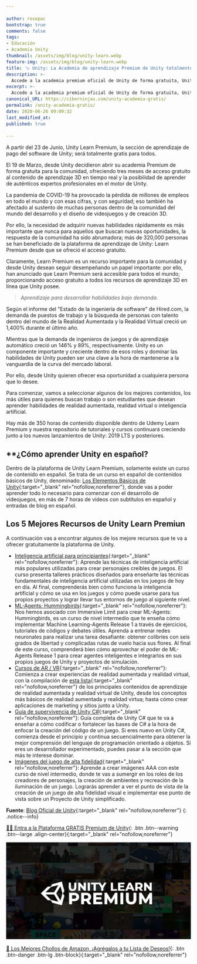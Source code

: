 ```yaml
---

author: rosepac
bootstrap: true
comments: false
tags:
- Educación
- Academia Unity
thumbnail: /assets/img/blog/unity-learn.webp
feature-img: /assets/img/blog/unity-learn.webp
title: '▷ Unity: La Academia de aprendizaje Premium de Unity totalmente gratis y para todos'
description: >-
  Accede a la academia premium oficial de Unity de forma gratuita, Unity Learn Premium disponible sin costo alguno.
excerpt: >-
  Accede a la academia premium oficial de Unity de forma gratuita, Unity Learn Premium disponible sin costo alguno.
canonical_URL: https://ciberninjas.com/unity-academia-gratis/
permalink: /unity-academia-gratis/
date: 2020-06-26 09:09:32
last_modified_at: 
published: true

---
```


A partir del 23 de Junio, Unity Learn Premium, la sección de aprendizaje de pago del software de Unity; será totalmente gratis para todos.

El 19 de Marzo, desde Unity decidieron abrir su academia Premium de forma gratuita para la comunidad, ofreciendo tres meses de acceso gratuito al contenido de aprendizaje 3D en tiempo real y la posibilidad de aprender de auténticos expertos profesionales en el motor de Unity.

La pandemia de COVID-19 ha provocado la pérdida de millones de empleos en todo el mundo y con esas cifras, y con seguridad; eso también ha afectado al sustento de muchas personas dentro de la comunidad del mundo del desarrollo y el diseño de videojuegos y de creación 3D.

Por ello, la necesidad de adquirir nuevas habilidades rápidamente es más importante que nunca para aquellos que buscan nuevas oportunidades, la respuesta de la comunidad ha sido abrumadora; más de 320,000 personas se han beneficiado de la plataforma de aprendizaje de Unity: Learn Premium desde que se ofreció el acceso gratuito.

Claramente, Learn Premium es un recurso importante para la comunidad y desde Unity desean seguir desempeñando un papel importante: por ello, han anunciado que Learn Premium será accesible para todos el mundo; proporcionando acceso gratuito a todos los recursos de aprendizaje 3D en línea que Unity posee.

> *Aprendizaje para desarrollar habilidades bajo demanda*.

Según el informe del "Estado de la ingeniería de software" de Hired.com, la demanda de puestos de trabajo y la búsqueda de personas con talento dentro del mundo de la Realidad Aumentada y la Realidad Virtual creció un 1,400% durante el último año.

Mientras que la demanda de ingenieros de juegos y de aprendizaje automático creció un 146% y 89%, respectivamente. Unity es un componente importante y creciente dentro de esos roles  y dominar las habilidades de Unity pueden ser una clave a la hora de mantenerse a la vanguardia de la curva del mercado laboral.

Por ello, desde Unity quieren ofrecer esa oportunidad a cualquiera persona que lo desee.

Para comenzar, vamos a seleccionar algunos de los mejores contenidos, los más útiles para quienes buscan trabajo o son estudiantes que desean aprender  habilidades de realidad aumentada, realidad virtual o inteligencia artificial.

Hay más de 350 horas de contenido disponible dentro de Udemy Learn Premium y nuestra repositorio de tutoriales y cursos continuará creciendo junto a los nuevos lanzamientos de Unity: 2019 LTS y posteriores.

## **¿Cómo aprender Unity en español?

Dentro de la plataforma de Unity Learn Premium, solamente existe un curso de contenido en español. Se trata de un curso en español de contenidos básicos de Unity, denominado: [Los Elementos Básicos de Unity](https://learn.unity.com/course/unity-basics){:target="_blank" rel="nofollow,noreferrer"}, donde vas a poder aprender todo lo necesario para comenzar con el desarrollo de videojuegos, en más de 7 horas de vídeos con subtítulos en español y entradas de blog en español.

## **Los 5 Mejores Recursos de Unity Learn Premiun**

A continuación vas a encontrar algunos de los mejore recursos que te va a ofrecer gratuitamente la plataforma de Unity.

- [Inteligencia artificial para principiantes](https://learn.unity.com/course/artificial-intelligence-for-beginners?_ga=2.5720499.1648223163.1590611795-1832520674.1566856551){:target="_blank" rel="nofollow,noreferrer"}: Aprende las técnicas de inteligencia artificial más populares utilizadas para crear personajes creíbles de juegos. El curso presenta talleres prácticos diseñados para enseñarte las técnicas fundamentales de inteligencia artificial utilizadas en los juegos de hoy en día. Al final, comprenderás bien cómo funciona la inteligencia artificial y cómo se usa en los juegos y cómo puede usarse para tus propios proyectos y lograr llevar tus entornos de juego al siguiente nivel.
- [ML-Agents: Hummingbirds](https://learn.unity.com/course/ml-agents-hummingbirds){:target="_blank" rel="nofollow,noreferrer"}: Nos hemos asociado con Immersive Limit para crear ML-Agents: Hummingbirds, es un curso de nivel intermedio que te enseña cómo implementar Machine Learning-Agents Release 1 a través de ejercicios, tutoriales de códigos y debates útiles. Aprenda a entrenar redes neuronales para realizar una tarea desafiante: obtener colibríes con seis grados de libertad y complicadas rutas de vuelo hacia sus flores. Al final de este curso, comprenderá bien cómo aprovechar el poder de ML-Agents Release 1 para crear agentes inteligentes e integrarlos en sus propios juegos de Unity y proyectos de simulación.
- [Cursos de AR / VR](https://learn.unity.com/courses/?k=["lang%3Aen"%2C"prm%3Apremium"%2C"tag%3A5900b95a090915001e654b47"]&ob=starts){:target="_blank" rel="nofollow,noreferrer"}: Comienza a crear experiencias de realidad aumentada y realidad virtual, con la compilación de [esta lista](https://learn.unity.com/courses?k=["lang%3Aen"%2C"prm%3Apremium"%2C"tag%3A5900b95a090915001e654b47"]&ob=starts){:target="_blank" rel="nofollow,noreferrer"} de los principales contenidos de aprendizaje de realidad aumentada y realidad virtual de Unity, desde los conceptos más básicos de realidad aumentada y realidad virtua; hasta cómo crear aplicaciones de marketing y sitios junto a Unity.
- [Guía de supervivencia de Unity C#](https://learn.unity.com/course/unity-c-survival-guide){:target="_blank" rel="nofollow,noreferrer"}: Guía completa de Unity C# que te va a enseñar a cómo codificar o fortalecer las bases de C# a la hora de enfocar la creación del código de un juego. Si eres nuevo en Unity C#, comienza desde el principio y continua secuencialmente para obtener la mejor comprensión del lenguaje de programación orientado a objetos. Si eres un desarrollador experimentado, puedes pasar a la sección que más te interese dominar.
- [Imágenes del juego de alta fidelidad](https://learn.unity.com/course/buried-memories-high-fidelity-game-visuals){:target="_blank" rel="nofollow,noreferrer"}: Aprende a crear imágenes AAA con este curso de nivel intermedio, donde te vas a sumergir en los roles de los creadores de personajes, la creación de ambientes y recreación de la iluminación de un juego. Lograrás aprender a ver el punto de vista de la creación de un juego de alta fidelidad visual e implementar ese punto de vista sobre un Proyecto de Unity simplificado.

**Fuente**: [Blog Oficial de Unity](https://blogs.unity3d.com/2020/06/23/learn-premium-is-now-available-to-everyone-at-no-cost-forever/){:target="_blank" rel="nofollow,noreferrer"}
{: .notice--info}

[👩‍🏫 Entra a la Plataforma GRATIS Premium de Unity](https://unity.com/products/learn-premium){: .btn .btn--warning .btn--large .align-center}{:target="_blank" rel="nofollow,noreferrer"}

![Accede a la academia premium oficial de Unity de forma gratuita, Unity Learn Premium disponible sin costo alguno.](/assets/img/blog/unity-learn.webp "Accede a la academia premium oficial de Unity de forma gratuita, Unity Learn Premium disponible sin costo alguno.")

[🛒 Los Mejores Chollos de Amazon, ¡Agrégalos a tu Lista de Deseos!](https://www.amazon.es/shop/cibercursos "Los Mejores Chollos de Amazon, Ofertas Flash, Black Monday y Amazon Prime Day"){: .btn .btn-danger .btn-lg .btn-block}{:target="_blank" rel="nofollow,noreferrer"}